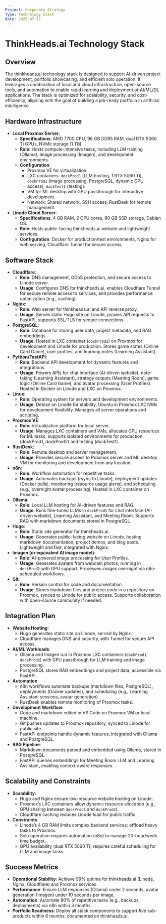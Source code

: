 ```yaml
---
Project: Corporate Strategy
Type: Technology Stack
Date: 2025-07-17
---
```


# ThinkHeads.ai Technology Stack

## Overview
The thinkheads.ai technology stack is designed to support AI-driven project development, portfolio showcasing, and efficient solo operation. It leverages a combination of local and cloud infrastructure, open-source tools, and automation to enable rapid learning and deployment of AI/ML/DL applications. The stack is optimized for scalability, security, and cost-efficiency, aligning with the goal of building a job-ready portfolio in artificial intelligence.

## Hardware Infrastructure
- **Local Proxmox Server**:
  - **Specifications**: AMD 7700 CPU, 96 GB DDR5 RAM, dual RTX 5060 Ti GPUs, NVMe storage (1 TB).
  - **Role**: Hosts compute-intensive tasks, including LLM training (Ollama), image processing (Imagen), and development environments.
  - **Configuration**:
    - Proxmox VE for virtualization.
    - LXC containers: `dockProd1` (LLM hosting, 1 RTX 5060 Ti), `dockProd2` (image processing, PostgreSQL, dynamic GPU access), `dockTest1` (testing).
    - VM for ML desktop with GPU passthrough for interactive development.
    - Network: Shared network, SSH access, RustDesk for remote management.
- **Linode Cloud Server**:
  - **Specifications**: 4 GB RAM, 2 CPU cores, 80 GB SSD storage, Debian OS.
  - **Role**: Hosts public-facing thinkheads.ai website and lightweight services.
  - **Configuration**: Docker for production/test environments, Nginx for web serving, Cloudflare Tunnel for secure access.

## Software Stack
- **Cloudflare**:
  - **Role**: DNS management, DDoS protection, and secure access to Linode server.
  - **Usage**: Configures DNS for thinkheads.ai, enables Cloudflare Tunnel for secure remote access to services, and provides performance optimization (e.g., caching).
- **Nginx**:
  - **Role**: Web server for thinkheads.ai and API reverse proxy.
  - **Usage**: Serves static Hugo site on Linode, proxies API requests to FastAPI, supports SSL/TLS for secure connections.
- **PostgreSQL**:
  - **Role**: Database for storing user data, project metadata, and RAG embeddings.
  - **Usage**: Hosted in LXC container (`dockProd2`) on Proxmox for development and Linode for production. Stores game states (Online Card Game), user profiles, and learning notes (Learning Assistant).
- **Python/FastAPI**:
  - **Role**: Backend API development for dynamic features and integrations.
  - **Usage**: Powers APIs for chat interface (AI-driven website), note-taking (Learning Assistant), strategy outputs (Meeting Room), game logic (Online Card Game), and avatar processing (User Profiles). Hosted in Docker on Linode and LXC on Proxmox.
- **Linux**:
  - **Role**: Operating system for servers and development environments.
  - **Usage**: Debian on Linode for stability, Ubuntu in Proxmox LXC/VMs for development flexibility. Manages all server operations and scripting.
- **Proxmox VE**:
  - **Role**: Virtualization platform for local server.
  - **Usage**: Manages LXC containers and VMs, allocates GPU resources for ML tasks, supports isolated environments for production (dockProd1, dockProd2) and testing (dockTest1).
- **RustDesk**:
  - **Role**: Remote desktop and server management.
  - **Usage**: Provides secure access to Proxmox server and ML desktop VM for monitoring and development from any location.
- **n8n**:
  - **Role**: Workflow automation for repetitive tasks.
  - **Usage**: Automates backups (rsync to Linode), deployment updates (Docker pulls), monitoring (resource usage alerts), and scheduling (e.g., overnight avatar processing). Hosted in LXC container on Proxmox.
- **Ollama**:
  - **Role**: Local LLM hosting for AI-driven features and RAG.
  - **Usage**: Runs fine-tuned LLMs in `dockProd1` for chat interface (AI-driven website), Learning Assistant, and Meeting Room. Supports RAG with markdown documents stored in PostgreSQL.
- **Hugo**:
  - **Role**: Static site generator for thinkheads.ai.
  - **Usage**: Generates public-facing website on Linode, hosting markdown documentation, project demos, and blog posts. Lightweight and fast, integrated with Nginx.
- **Imagen (or equivalent AI image model)**:
  - **Role**: AI-powered image processing for User Profiles.
  - **Usage**: Generates avatars from webcam photos, running in `dockProd2` with GPU support. Processes images overnight via n8n-scheduled workflows.
- **Git**:
  - **Role**: Version control for code and documentation.
  - **Usage**: Stores markdown files and project code in a repository on Proxmox, synced to Linode for public access. Supports collaboration with open-source community if needed.

## Integration Plan
- **Website Hosting**:
  - Hugo generates static site on Linode, served by Nginx.
  - Cloudflare manages DNS and security, with Tunnel for secure API access.
- **AI/ML Workloads**:
  - Ollama and Imagen run in Proxmox LXC containers (`dockProd1`, `dockProd2`) with GPU passthrough for LLM training and image processing.
  - PostgreSQL stores RAG embeddings and project data, accessible via FastAPI.
- **Automation**:
  - n8n workflows automate backups (markdown files, PostgreSQL), deployments (Docker updates), and scheduling (e.g., Learning Assistant sessions, avatar generation).
  - RustDesk enables remote monitoring of Proxmox tasks.
- **Development Workflow**:
  - Code and markdown edited in VS Code on Proxmox VM or local machine.
  - Git pushes updates to Proxmox repository, synced to Linode for public site.
  - FastAPI endpoints handle dynamic features, integrated with Ollama and PostgreSQL.
- **RAG Pipeline**:
  - Markdown documents parsed and embedded using Ollama, stored in PostgreSQL.
  - FastAPI queries embeddings for Meeting Room LLM and Learning Assistant, enabling context-aware responses.

## Scalability and Constraints
- **Scalability**:
  - Hugo and Nginx ensure low-resource website hosting on Linode.
  - Proxmox’s LXC containers allow dynamic resource allocation (e.g., GPU sharing between `dockProd1` and `dockProd2`).
  - Cloudflare caching reduces Linode load for public traffic.
- **Constraints**:
  - Linode’s 4 GB RAM limits complex backend services; offload heavy tasks to Proxmox.
  - Solo operation requires automation (n8n) to manage 20-hour/week time budget.
  - GPU availability (dual RTX 5060 Ti) requires careful scheduling for LLM and image tasks.

## Success Metrics
- **Operational Stability**: Achieve 99% uptime for thinkheads.ai (Linode, Nginx, Cloudflare) and Proxmox services.
- **Performance**: Ensure LLM responses (Ollama) under 2 seconds, avatar generation (Imagen) under 10 seconds per image.
- **Automation**: Automate 80% of repetitive tasks (e.g., backups, deployments) via n8n within 3 months.
- **Portfolio Readiness**: Deploy all stack components to support five sub-products within 6 months, documented on thinkheads.ai.
